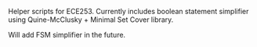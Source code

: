Helper scripts for ECE253. Currently includes boolean statement simplifier using Quine-McClusky + Minimal Set Cover library.

Will add FSM simplifier in the future.
